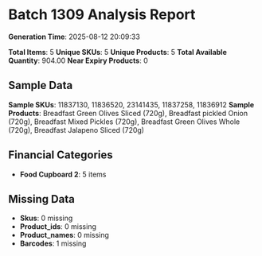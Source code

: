 # Batch 1309 Analysis Report

**Generation Time**: 2025-08-12 20:09:33

**Total Items**: 5
**Unique SKUs**: 5
**Unique Products**: 5
**Total Available Quantity**: 904.00
**Near Expiry Products**: 0

## Sample Data
**Sample SKUs**: 11837130, 11836520, 23141435, 11837258, 11836912
**Sample Products**: Breadfast Green Olives Sliced (720g), Breadfast pickled Onion (720g), Breadfast Mixed Pickles (720g), Breadfast Green Olives Whole (720g), Breadfast Jalapeno Sliced (720g)

## Financial Categories
- **Food Cupboard 2**: 5 items

## Missing Data
- **Skus**: 0 missing
- **Product_ids**: 0 missing
- **Product_names**: 0 missing
- **Barcodes**: 1 missing
